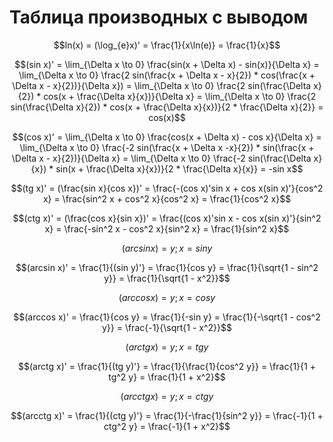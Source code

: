 # Таблица производных с выводом

$$ln(x) = (\log_{e}x)' = \frac{1}{x\ln(e)} = \frac{1}{x}$$

$$(sin x)' = \lim_{\Delta x \to 0} \frac{sin(x + \Delta x) - sin(x)}{\Delta x} = \lim_{\Delta x \to 0} \frac{2 sin(\frac{x + \Delta x - x}{2}) * cos(\frac{x + \Delta x - x}{2})}{\Delta x}) = \lim_{\Delta x \to 0} \frac{2 sin(\frac{\Delta x}{2}) * cos(x + \frac{\Delta x}{x})}{\Delta x} = \lim_{\Delta x \to 0} \frac{2 sin(\frac{\Delta x}{2}) * cos(x + \frac{\Delta x}{x})}{2 * \frac{\Delta x}{2}} = cos(x)$$

$$(cos x)' = \lim_{\Delta x \to 0} \frac{cos(x + \Delta x) - cos x}{\Delta x} = \lim_{\Delta x \to 0} \frac{-2 sin(\frac{x + \Delta x -x}{2}) * sin(\frac{x + \Delta x - x}{2})}{\Delta x} = \lim_{\Delta x \to 0} \frac{-2 sin(\frac{\Delta x}{x}) * sin(x + \frac{\Delta x}{x})}{2 * \frac{\Delta x}{x}} = -sin x$$

$$(tg x)' = (\frac{sin x}{cos x})' = \frac{-(cos x)'sin x + cos x(sin x)'}{cos^2 x} = \frac{sin^2 x + cos^2 x}{cos^2 x} = \frac{1}{cos^2 x}$$

$$(ctg x)' = (\frac{cos x}{sin x})' = \frac{(cos x)'sin x - cos x(sin x)'}{sin^2 x} = \frac{-sin^2 x - cos^2 x}{sin^2 x} = \frac{1}{sin^2 x}$$

$$(arcsin x) = y ; x = sin y$$

$$(arcsin x)' = \frac{1}{(sin y)'} = \frac{1}{cos y} = \frac{1}{\sqrt{1 - sin^2 y}} = \frac{1}{\sqrt{1 - x^2}}$$

$$(arccos x) = y ; x = cos y$$

$$(arccos x)' = \frac{1}{cos y} = \frac{1}{-sin y} = \frac{1}{-\sqrt{1 - cos^2 y}} = \frac{-1}{\sqrt{1 - x^2}}$$

$$(arctg x) = y ; x = tg y$$

$$(arctg x)' = \frac{1}{(tg y)'} = \frac{1}{\frac{1}{cos^2 y}} = \frac{1}{1 + tg^2 y} = \frac{1}{1 + x^2}$$

$$(arcctg x) = y ; x = ctg y$$

$$(arcctg x)' = \frac{1}{(ctg y)'} = \frac{1}{-\frac{1}{sin^2 y}} = \frac{-1}{1 + ctg^2 y} = \frac{-1}{1 + x^2}$$
